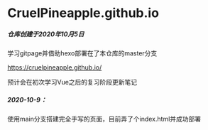 # CruelPineapple.github.io
##### 仓库创建于2020年10月5日

学习gitpage并借助hexo部署在了本仓库的master分支

https://cruelpineapple.github.io/

预计会在初次学习Vue之后的复习阶段更新笔记

##### 2020-10-9：

使用main分支搭建完全手写的页面，目前弄了个index.html并成功部署
